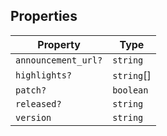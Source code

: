 ## Properties

| Property | Type |
| ------ | ------ |
| <a id="announcement_url"></a> `announcement_url?` | `string` |
| <a id="highlights"></a> `highlights?` | `string`[] |
| <a id="patch"></a> `patch?` | `boolean` |
| <a id="released"></a> `released?` | `string` |
| <a id="version"></a> `version` | `string` |
